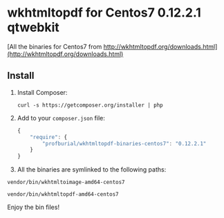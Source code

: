 # wkhtmltopdf for Centos7 0.12.2.1 qtwebkit

[All the binaries for Centos7 from http://wkhtmltopdf.org/downloads.html](http://wkhtmltopdf.org/downloads.html)

## Install

1. Install Composer:

    ```    
    curl -s https://getcomposer.org/installer | php
    ```
    
2. Add to your `composer.json` file:

    ```js
    {
        "require": {
            "profburial/wkhtmltopdf-binaries-centos7": "0.12.2.1"
        }
    }
    ```

3. All the binaries are symlinked to the following paths:

```
vendor/bin/wkhtmltoimage-amd64-centos7

vendor/bin/wkhtmltopdf-amd64-centos7
```

Enjoy the bin files!
